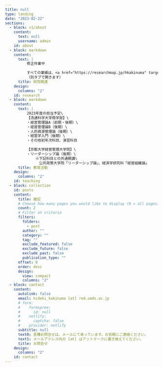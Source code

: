 ```yaml
---
title: null
type: landing
date: "2023-02-22"
sections:
  - block: v1/about
    content:
      text: null
      username: admin
    id: about
  - block: markdown
    content:
      text: |
          修正作業中
          
          すべての業績は、<a href="https://researchmap.jp/hkakinuma" target="_blank" rel="noopener noreferrer">Researchmap</a> にてご覧いただけます。\
          （別タブで開きます）
      title: 研究関連
    design:
      columns: "2"
    id: research
  - block: markdown
    content:
      text: |
          2023年度の担当予定\
          【流通科学大学商学部】\
          ・経営管理論A（前期・後期）\
          ・経営管理論B（後期）\
          ・人的資源管理論（後期）\
          ・経営学入門（後期）\
          ・その他初年次科目、演習科目
          
          【京都大学経営管理大学院】\
          ・リーダーシップ論（後期）\
              ※下記科目との共通開講\
              　公共政策大学院「リーダーシップ論」、経済学研究科「経営組織論」
      title: 教育活動
    design:
      columns: "2"
    id: teaching
  - block: collection
    id: posts
    content:
      title: 雑記
      # Choose how many pages you would like to display (0 = all pages)
      count: 2
      # Filter on criteria
      filters:
        folders:
          - post
        author: ""
        category: ""
        tag: ""
        exclude_featured: false
        exclude_future: false
        exclude_past: false
        publication_type: ""
      offset: 0
      order: desc
      design:
        view: compact
        columns: "2"
  - block: contact
    content:
      autolink: false
      email: hideki_kakinuma [at] red.umds.ac.jp
      # form:
      #    formspree:
      #      id: null
      #    netlify:
      #      captcha: false
      #    provider: netlify
      subtitle: null
      text0: 各種お問合せは、メールにて承っています。お気軽にご連絡ください。
      text1: メールアドレス内の [at] はアットマークに書き換えてください。
      title: お問合せ
    design:
      columns: "2"
    id: contact
---
```

